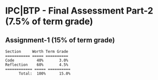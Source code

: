 # IPC|BTP - Final Assessment Part-2 (7.5% of term grade)

## Assignment-1 (15% of term grade)
```
Section     Worth Term Grade
=========== ===== ==========
Code          40%       3.0%
Reflection    60%       4.5%
============ ===== ==========
      Total:  100%      15.0%
```
